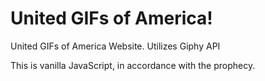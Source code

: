 # United GIFs of America!
United GIFs of America Website.  Utilizes Giphy API

This is vanilla JavaScript, in accordance with the prophecy.